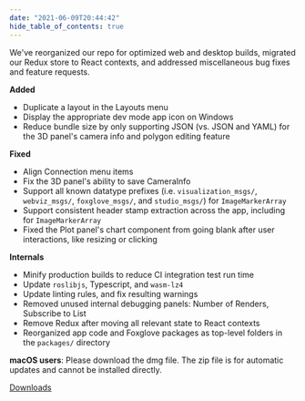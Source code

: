 ```yaml
---
date: "2021-06-09T20:44:42"
hide_table_of_contents: true
---
```

We've reorganized our repo for optimized web and desktop builds, migrated our Redux store to React contexts, and addressed miscellaneous bug fixes and feature requests.

**Added**
- Duplicate a layout in the Layouts menu
- Display the appropriate dev mode app icon on Windows
- Reduce bundle size by only supporting JSON (vs. JSON and YAML) for the 3D panel's camera info and polygon editing feature

**Fixed**
- Align Connection menu items
- Fix the 3D panel's ability to save CameraInfo
- Support all known datatype prefixes (i.e. `visualization_msgs/`, `webviz_msgs/`, `foxglove_msgs/`, and `studio_msgs/`) for `ImageMarkerArray`
- Support consistent header stamp extraction across the app, including for `ImageMarkerArray`
- Fixed the Plot panel's chart component from going blank after user interactions, like resizing or clicking

**Internals**
- Minify production builds to reduce CI integration test run time
- Update `roslibjs`, Typescript, and `wasm-lz4`
- Update linting rules, and fix resulting warnings
- Removed unused internal debugging panels: Number of Renders, Subscribe to List
- Remove Redux after moving all relevant state to React contexts
- Reorganized app code and Foxglove packages as top-level folders in the `packages/` directory


**macOS users**: Please download the dmg file. The zip file is for automatic updates and cannot be installed directly.
<!-- truncate -->
[Downloads](https://github.com/foxglove/studio/releases/tag/v0.11.0)
